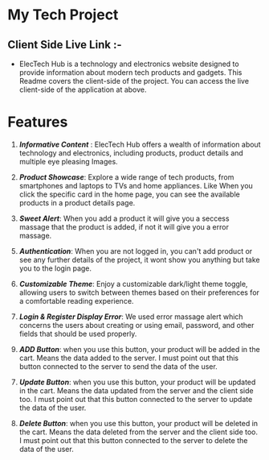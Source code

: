 # My Tech Project

##  Client Side Live Link :- 


- ElecTech Hub is a technology and electronics website designed to provide information about modern tech products and gadgets. This Readme covers the client-side of the project. You can access the live client-side of the application at above.

# Features
1.  ___Informative Content___ : ElecTech Hub offers a wealth of information about technology and electronics, including products, product details and multiple eye pleasing Images.
<!-----> 
2. ___Product Showcase___: Explore a wide range of tech products, from smartphones and laptops to TVs and home appliances. Like When you click the specific card in the home page, you can see the available products in a product details page.
<!-----> 
3. ___Sweet Alert___: When you add a product it will give you a seccess massage that the product is added, if not it will give you a error massage.
<!-----> 
5. ___Authentication___: When you are not logged in, you can't add product or see any further details of the project, it wont show you anything but take you to the login page.
<!----->  
6. ___Customizable Theme___: Enjoy a customizable dark/light theme toggle, allowing users to switch between themes based on their preferences for a comfortable reading experience.
<!----->  
7. ___Login & Register Display Error___: We used error massage alert which concerns the users about creating or using email, password, and other fields that should be used properly.
<!-----> 
9. ___ADD Button___: when you use this button, your product will be added in the cart. Means the data added to the server. I must point out that this button connected to the server to send the data of the user.
<!-----> 
7. ___Update Button___: when you use this button, your product will be updated in the cart. Means the data updated from the server and the client side too. I must point out that this button connected to the server to update the data of the user.
<!-----> 
8. ___Delete Button___: when you use this button, your product will be deleted in the cart. Means the data deleted from the server and the client side too. I must point out that this button connected to the server to delete the data of the user.
<!----->

